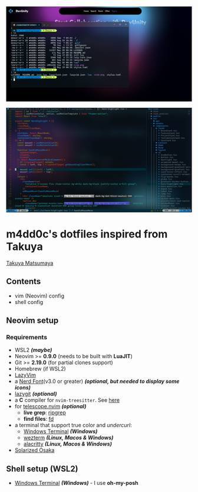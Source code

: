 ![window terminal](./images/nvim-0.png)

![nvim](./images/nvim-1.png)

# m4dd0c's dotfiles inspired from Takuya

[Takuya Matsumaya](https://github.com/craftzdog/dotfiles-public)

## Contents

- vim (Neovim) config
- shell config

## Neovim setup

### Requirements

- WSL2 **_(maybe)_**
- Neovim >= **0.9.0** (needs to be built with **LuaJIT**)
- Git >= **2.19.0** (for partial clones support)
- Homebrew (if WSL2)
- [LazyVim](https://www.lazyvim.org/)
- a [Nerd Font](https://www.nerdfonts.com/)(v3.0 or greater) **_(optional, but needed to display some icons)_**
- [lazygit](https://github.com/jesseduffield/lazygit) **_(optional)_**
- a **C** compiler for `nvim-treesitter`. See [here](https://github.com/nvim-treesitter/nvim-treesitter#requirements)
- for [telescope.nvim](https://github.com/nvim-telescope/telescope.nvim) **_(optional)_**
  - **live grep**: [ripgrep](https://github.com/BurntSushi/ripgrep)
  - **find files**: [fd](https://github.com/sharkdp/fd)
- a terminal that support true color and *undercurl*:
  - [Windows Terminal](https://apps.microsoft.com/detail/9n0dx20hk701?hl=en-US&gl=US) **_(Windows)_**
  - [wezterm](https://github.com/wez/wezterm) **_(Linux, Macos & Windows)_**
  - [alacritty](https://github.com/alacritty/alacritty) **_(Linux, Macos & Windows)_**
- [Solarized Osaka](https://github.com/craftzdog/solarized-osaka.nvim)

## Shell setup (WSL2)

- [Windows Terminal](https://apps.microsoft.com/detail/9n0dx20hk701?hl=en-US&gl=US) **_(Windows)_** - I use **oh-my-posh**
